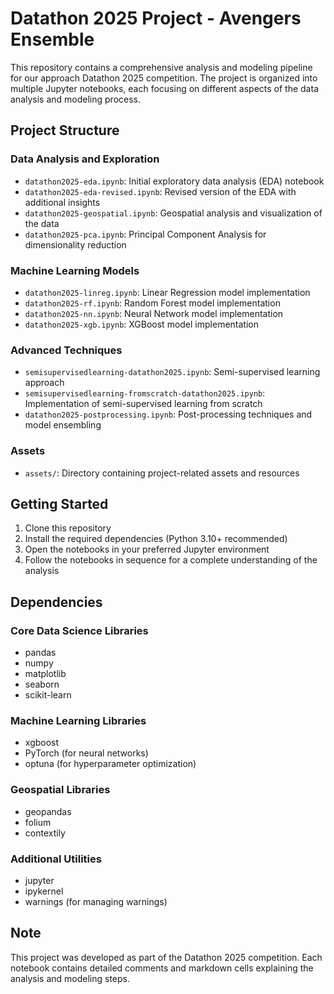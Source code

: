 # Datathon 2025 Project - Avengers Ensemble

This repository contains a comprehensive analysis and modeling pipeline for our approach Datathon 2025 competition. The project is organized into multiple Jupyter notebooks, each focusing on different aspects of the data analysis and modeling process.

## Project Structure

### Data Analysis and Exploration
- `datathon2025-eda.ipynb`: Initial exploratory data analysis (EDA) notebook
- `datathon2025-eda-revised.ipynb`: Revised version of the EDA with additional insights
- `datathon2025-geospatial.ipynb`: Geospatial analysis and visualization of the data
- `datathon2025-pca.ipynb`: Principal Component Analysis for dimensionality reduction

### Machine Learning Models
- `datathon2025-linreg.ipynb`: Linear Regression model implementation
- `datathon2025-rf.ipynb`: Random Forest model implementation
- `datathon2025-nn.ipynb`: Neural Network model implementation
- `datathon2025-xgb.ipynb`: XGBoost model implementation

### Advanced Techniques
- `semisupervisedlearning-datathon2025.ipynb`: Semi-supervised learning approach
- `semisupervisedlearning-fromscratch-datathon2025.ipynb`: Implementation of semi-supervised learning from scratch
- `datathon2025-postprocessing.ipynb`: Post-processing techniques and model ensembling

### Assets
- `assets/`: Directory containing project-related assets and resources

## Getting Started

1. Clone this repository
2. Install the required dependencies (Python 3.10+ recommended)
3. Open the notebooks in your preferred Jupyter environment
4. Follow the notebooks in sequence for a complete understanding of the analysis

## Dependencies
### Core Data Science Libraries
- pandas
- numpy
- matplotlib
- seaborn
- scikit-learn

### Machine Learning Libraries
- xgboost
- PyTorch (for neural networks)
- optuna (for hyperparameter optimization)

### Geospatial Libraries
- geopandas
- folium
- contextily

### Additional Utilities
- jupyter
- ipykernel
- warnings (for managing warnings)

## Note
This project was developed as part of the Datathon 2025 competition. Each notebook contains detailed comments and markdown cells explaining the analysis and modeling steps. 

